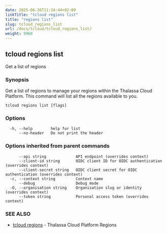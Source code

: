 ```yaml
---
date: 2025-06-26T11:24:44+02:00
linkTitle: "tcloud regions list"
title: "regions list"
slug: tcloud_regions_list
url: /docs/tcloud/tcloud_regions_list/
weight: 9960
---
```

## tcloud regions list

Get a list of regions

### Synopsis

Get a list of regions to manage your regions within the Thalassa Cloud Platform. This command will list all the regions available to you.

```
tcloud regions list [flags]
```

### Options

```
  -h, --help        help for list
      --no-header   Do not print the header
```

### Options inherited from parent commands

```
      --api string             API endpoint (overrides context)
      --client-id string       OIDC client ID for OIDC authentication (overrides context)
      --client-secret string   OIDC client secret for OIDC authentication (overrides context)
  -c, --context string         Context name
      --debug                  Debug mode
  -O, --organisation string    Organisation slug or identity (overrides context)
      --token string           Personal access token (overrides context)
```

### SEE ALSO

* [tcloud regions](/docs/tcloud/tcloud_regions/)	 - Thalassa Cloud Platform Regions

